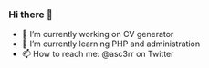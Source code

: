 ### Hi there 👋

- 🔭 I’m currently working on CV generator
- 🌱 I’m currently learning PHP and administration
- 📫 How to reach me: @asc3rr on Twitter
